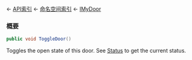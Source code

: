 ← [API索引](Api-Index) ← [命名空间索引](Namespace-Index) ← [IMyDoor](Sandbox.ModAPI.Ingame.IMyDoor)

### 概要

```csharp
public void ToggleDoor()
```

Toggles the open state of this door. See [Status](Sandbox.ModAPI.Ingame.IMyDoor.Status) to get the current status.

